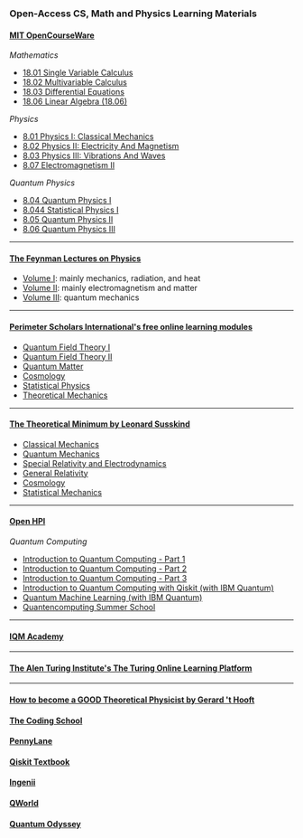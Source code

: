 ### Open-Access CS, Math and Physics Learning Materials


#### [MIT OpenCourseWare](https://www.ocw.somaliren.org.so/courses/find-by-topic/#cat=science&subcat=physics&spec=theoreticalphysics)

*Mathematics*

- [18.01 Single Variable Calculus](https://ocw.mit.edu/courses/18-01sc-single-variable-calculus-fall-2010/pages/syllabus/)
- [18.02 Multivariable Calculus](https://ocw.mit.edu/courses/18-02sc-multivariable-calculus-fall-2010/pages/syllabus/)
- [18.03 Differential Equations](https://ocw.mit.edu/courses/18-03sc-differential-equations-fall-2011/)
- [18.06 Linear Algebra (18.06)](https://ocw.mit.edu/courses/18-06sc-linear-algebra-fall-2011/pages/syllabus/)

*Physics*

- [8.01 Physics I: Classical Mechanics](https://ocw.mit.edu/courses/8-01sc-classical-mechanics-fall-2016/pages/syllabus/)
- [8.02 Physics II: Electricity And Magnetism](https://ocw.mit.edu/courses/8-02-physics-ii-electricity-and-magnetism-spring-2007/pages/syllabus/)
- [8.03 Physics III: Vibrations And Waves](https://ocw.mit.edu/courses/8-03sc-physics-iii-vibrations-and-waves-fall-2016/pages/syllabus/)
- [8.07 Electromagnetism II](https://www.ocw.somaliren.org.so/courses/physics/8-07-electromagnetism-ii-fall-2012/index.htm)

*Quantum Physics*

- [8.04 Quantum Physics I](https://ocw.mit.edu/courses/8-04-quantum-physics-i-spring-2016/pages/syllabus/)
- [8.044 Statistical Physics I](https://ocw.mit.edu/courses/8-044-statistical-physics-i-spring-2013/pages/syllabus/)
- [8.05 Quantum Physics II](https://ocw.mit.edu/courses/8-05-quantum-physics-ii-fall-2013/pages/syllabus/)
- [8.06 Quantum Physics III](https://ocw.mit.edu/courses/8-06-quantum-physics-iii-spring-2018/pages/syllabus/)
  
---

#### [The Feynman Lectures on Physics](https://www.feynmanlectures.caltech.edu/)

- [Volume I](https://www.feynmanlectures.caltech.edu/I_toc.html): mainly mechanics, radiation, and heat
- [Volume II](https://www.feynmanlectures.caltech.edu/II_toc.html): mainly electromagnetism and matter
- [Volume III](https://www.feynmanlectures.caltech.edu/III_toc.html): quantum mechanics

---

#### [Perimeter Scholars International's free online learning modules](https://perimeterinstitute.ca/online-courses)

- [Quantum Field Theory I](https://psi-online.perimeterinstitute.ca/courses/quantum-field-theory-i-student)
- [Quantum Field Theory II](https://psi-online.perimeterinstitute.ca/courses/quantum-field-theory-ii-student)
- [Quantum Matter](https://psi-online.perimeterinstitute.ca/courses/condensed-matter-iii-student)
- [Cosmology](https://psi-online.perimeterinstitute.ca/courses/cosmology)
- [Statistical Physics](https://psi-online.perimeterinstitute.ca/courses/take/statistical-physics)
- [Theoretical Mechanics](https://psi-online.perimeterinstitute.ca/courses/theoretical-mechanics)

---

#### [The Theoretical Minimum by Leonard Susskind](https://theoreticalminimum.com/about)

- [Classical Mechanics](https://theoreticalminimum.com/courses/classical-mechanics/2011/fall)
- [Quantum Mechanics](https://theoreticalminimum.com/courses/quantum-mechanics/2012/winter)
- [Special Relativity and Electrodynamics](https://theoreticalminimum.com/courses/special-relativity-and-electrodynamics/2012/spring)
- [General Relativity](https://theoreticalminimum.com/courses/general-relativity/2012/fall)
- [Cosmology](https://theoreticalminimum.com/courses/cosmology/2013/winter)
- [Statistical Mechanics](https://theoreticalminimum.com/courses/statistical-mechanics/2013/spring)

---

#### [Open HPI](https://open.hpi.de/courses)

*Quantum Computing*

- [Introduction to Quantum Computing - Part 1](https://open.hpi.de/courses/qc-intro-1-2022)
- [Introduction to Quantum Computing - Part 2](https://open.hpi.de/courses/qc-intro-2-2022)
- [Introduction to Quantum Computing - Part 3](https://open.hpi.de/courses/qc-intro-3-2023)
- [Introduction to Quantum Computing with Qiskit (with IBM Quantum)](https://open.hpi.de/courses/qc-qiskit2022)
- [Quantum Machine Learning (with IBM Quantum)](https://open.hpi.de/courses/qc-machineLearning2023)
- [Quantencomputing Summer School](https://open.hpi.de/courses/summerschool2024)

---

#### [IQM Academy](https://www.iqmacademy.com/)

---

#### [The Alen Turing Institute's The Turing Online Learning Platform](https://www.turing.ac.uk/courses)

---

#### [How to become a GOOD Theoretical Physicist by Gerard 't Hooft](https://www.goodtheorist.science/)

#### [The Coding School](https://the-cs.org/)

#### [PennyLane](https://pennylane.ai/)

#### [Qiskit Textbook](https://github.com/qiskit-community/qiskit-textbook)

#### [Ingenii](https://www.ingenii.io/)

#### [QWorld]()

#### [Quantum Odyssey](https://store.steampowered.com/app/2802710/Quantum_Odyssey/)




